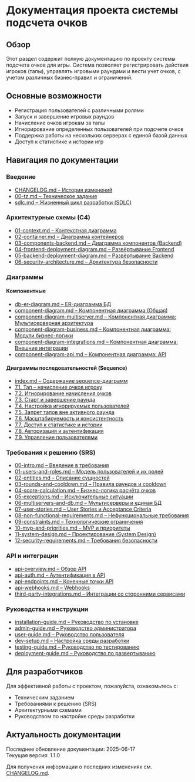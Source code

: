 # Документация проекта системы подсчета очков

## Обзор

Этот раздел содержит полную документацию по проекту системы подсчета очков для игры. Система позволяет регистрировать действия игроков (тапы), управлять игровыми раундами и вести учет очков, с учетом различных бизнес-правил и ограничений.

## Основные возможности

- Регистрация пользователей с различными ролями
- Запуск и завершение игровых раундов
- Начисление очков игрокам за тапы
- Игнорирование определенных пользователей при подсчете очков
- Поддержка работы на нескольких серверах с единой базой данных
- Доступ к статистике и истории игр

## Навигация по документации

### Введение
- [CHANGELOG.md – История изменений](CHANGELOG.md)
- [00-tz.md – Техническое задание](00-tz.md)
- [sdlc.md – Жизненный цикл разработки (SDLC)](sdlc.md)

### Архитектурные схемы (C4)
- [01-context.md – Контекстная диаграмма](architecture/01-context.md)
- [02-container.md – Диаграмма контейнеров](architecture/02-container.md)
- [03-components-backend.md – Диаграмма компонентов (Backend)](architecture/03-components-backend.md)
- [04-frontend-deployment-diagram.md – Развёртывание Frontend](architecture/04-frontend-deployment-diagram.md)
- [05-backend-deployment-diagram.md – Развёртывание Backend](architecture/05-backend-deployment-diagram.md)
- [06-security-architecture.md – Архитектура безопасности](architecture/06-security-architecture.md)

### Диаграммы
#### Компонентные
- [db-er-diagram.md – ER-диаграмма БД](diagrams/db-er-diagram.md)
- [component-diagram.md – Компонентная диаграмма (Общая)](diagrams/component-diagram.md)
- [component-diagram-multiserver.md – Компонентная диаграмма: Мультисерверная архитектура](diagrams/component-diagram-multiserver.md)
- [component-diagram-business.md – Компонентная диаграмма: Модули бизнес-логики](diagrams/component-diagram-business.md)
- [component-diagram-integrations.md – Компонентная диаграмма: Внешние интеграции](diagrams/component-diagram-integrations.md)
- [component-diagram-api.md – Компонентная диаграмма: API](diagrams/component-diagram-api.md)

#### Диаграммы последовательностей (Sequence)
- [index.md – Содержание sequence-диаграмм](diagrams/sequence/index.md)
- [7.1. Тап – начисление очков игроку](diagrams/sequence/sequence-7.1-tap.md)
- [7.2. Игнорирование начисления очков](diagrams/sequence/sequence-7.2-ignore-user.md)
- [7.3. Старт и завершение раунда](diagrams/sequence/sequence-7.3-start-end-round.md)
- [7.4. Настройка игнорируемых пользователей](diagrams/sequence/sequence-7.4-edit-ignored-users.md)
- [7.5. Запрет тапов вне активного раунда](diagrams/sequence/sequence-7.5-tap-outside-active.md)
- [7.6. Масштабируемость и консистентность](diagrams/sequence/sequence-7.6-scalability.md)
- [7.7. Доступ к статистике и истории](diagrams/sequence/sequence-7.7-stats-history.md)
- [7.8. Авторизация и аутентификация](diagrams/sequence/sequence-7.8-auth.md)
- [7.9. Управление пользователями](diagrams/sequence/sequence-7.9-user-management.md)

### Требования к решению (SRS)
- [00-intro.md – Введение в требования](srs/00-intro.md)
- [01-users-and-roles.md – Модель пользователей и их ролей](srs/01-users-and-roles.md)
- [02-entities.md – Описание сущностей](srs/02-entities.md)
- [03-rounds-and-cooldown.md – Правила раундов и cooldown](srs/03-rounds-and-cooldown.md)
- [04-score-calculation.md – Бизнес-логика расчёта очков](srs/04-score-calculation.md)
- [05-exceptions.md – Исключительные ситуации](srs/05-exceptions.md)
- [06-multiservers-and-db.md – Мультисерверы и единая БД](srs/06-multiservers-and-db.md)
- [07-user-stories.md – User Stories и Acceptance Criteria](srs/07-user-stories.md)
- [08-non-functional-requirements.md – Нефункциональные требования](srs/08-non-functional-requirements.md)
- [09-constraints.md – Технологические ограничения](srs/09-constraints.md)
- [10-mvp-and-priorities.md – MVP и приоритеты](srs/10-mvp-and-priorities.md)
- [11-system-design.md – Проектирование (System Design)](srs/11-system-design.md)
- [12-security-requirements.md – Требования безопасности](srs/12-security-requirements.md)

### API и интеграции
- [api-overview.md – Обзор API](api/api-overview.md)
- [api-auth.md – Аутентификация в API](api/api-auth.md)
- [api-endpoints.md – Конечные точки API](api/api-endpoints.md)
- [api-webhooks.md – Webhooks](api/api-webhooks.md)
- [third-party-integrations.md – Интеграции со сторонними сервисами](api/third-party-integrations.md)

### Руководства и инструкции
- [installation-guide.md – Руководство по установке](guides/installation-guide.md)
- [admin-guide.md – Руководство администратора](guides/admin-guide.md)
- [user-guide.md – Руководство пользователя](guides/user-guide.md)
- [dev-setup.md – Настройка среды разработки](guides/dev-setup.md)
- [testing-guide.md – Руководство по тестированию](guides/testing-guide.md)
- [deployment-guide.md – Руководство по развертыванию](guides/deployment-guide.md)

## Для разработчиков

Для эффективной работы с проектом, пожалуйста, ознакомьтесь с:
- Техническим заданием
- Требованиями к решению (SRS)
- Архитектурными схемами
- Руководством по настройке среды разработки

## Актуальность документации

Последнее обновление документации: 2025-06-17  
Текущая версия: 1.1.0

Для получения информации о последних изменениях см. [CHANGELOG.md](CHANGELOG.md).